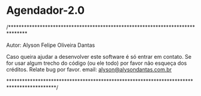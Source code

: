 # Agendador-2.0
/*******************************************************************************

Autor: Alyson Felipe Oliveira Dantas

Caso queira ajudar a desenvolver este software é só entrar em contato.
Se for usar algum trecho do código (ou ele todo) por favor não esqueça dos créditos.
Relate bug por favor.
email: alyson@alysondantas.com.br

******************************************************************************************/
